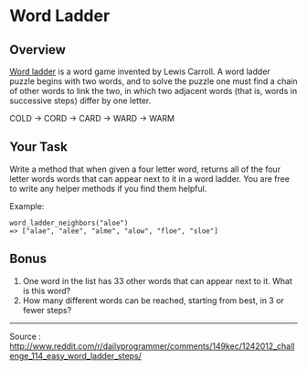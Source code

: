 # Word Ladder

## Overview
[Word ladder](http://en.wikipedia.org/wiki/Word_ladder) is a word game invented by Lewis Carroll. A word ladder puzzle begins with two words, and to solve the puzzle one must find a chain of other words to link the two, in which two adjacent words (that is, words in successive steps) differ by one letter.

COLD → CORD → CARD → WARD → WARM

## Your Task

Write a method that when given a four letter word, returns all of the four letter words words that can appear next to it in a word ladder. You are free to write any helper methods if you find them helpful.

Example: 

```
word_ladder_neighbors("aloe")
=> ["alae", "alee", "alme", "alow", "floe", "sloe"]
```

## Bonus
1. One word in the list has 33 other words that can appear next to it. What is this word?
2. How many different words can be reached, starting from best, in 3 or fewer steps?

---

Source : http://www.reddit.com/r/dailyprogrammer/comments/149kec/1242012_challenge_114_easy_word_ladder_steps/
